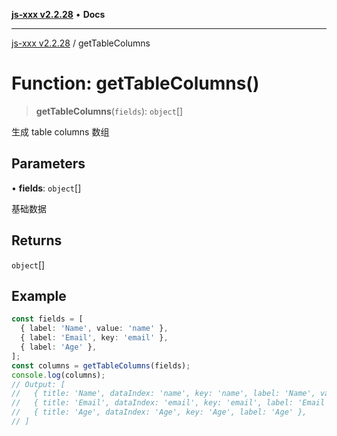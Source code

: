 [**js-xxx v2.2.28**](../README.md) • **Docs**

***

[js-xxx v2.2.28](../README.md) / getTableColumns

# Function: getTableColumns()

> **getTableColumns**(`fields`): `object`[]

生成 table columns 数组

## Parameters

• **fields**: `object`[]

基础数据

## Returns

`object`[]

## Example

```ts
const fields = [
  { label: 'Name', value: 'name' },
  { label: 'Email', key: 'email' },
  { label: 'Age' },
];
const columns = getTableColumns(fields);
console.log(columns);
// Output: [
//   { title: 'Name', dataIndex: 'name', key: 'name', label: 'Name', value: 'name' },
//   { title: 'Email', dataIndex: 'email', key: 'email', label: 'Email' },
//   { title: 'Age', dataIndex: 'Age', key: 'Age', label: 'Age' },
// ]
```
